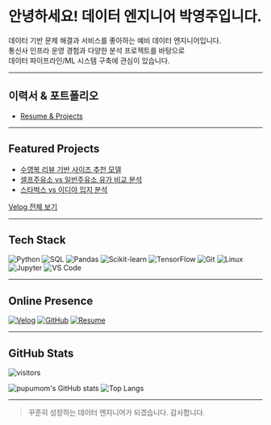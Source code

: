 # 안녕하세요! 데이터 엔지니어 박영주입니다.

데이터 기반 문제 해결과 서비스를 좋아하는 예비 데이터 엔지니어입니다.  
통신사 인프라 운영 경험과 다양한 분석 프로젝트를 바탕으로  
데이터 파이프라인/ML 시스템 구축에 관심이 있습니다.

---

## 이력서 & 포트폴리오

- [Resume & Projects](https://github.com/pupumom/resume)

---

## Featured Projects

- [수영복 리뷰 기반 사이즈 추천 모델](https://github.com/pupumom/swim_fit_predictor)
- [셀프주유소 vs 일반주유소 유가 비교 분석](https://github.com/pupumom/data_analysis/oil_price)
- [스타벅스 vs 이디야 입지 분석](https://github.com/pupumom/data_analysis/ediya_vs_starbucks)

[Velog 전체 보기](https://velog.io/@yeongdecember)

---

## Tech Stack

![Python](https://img.shields.io/badge/Python-3776AB?style=flat&logo=python&logoColor=white)
![SQL](https://img.shields.io/badge/SQL-316192?style=flat&logo=sqlite&logoColor=white)
![Pandas](https://img.shields.io/badge/Pandas-150458?style=flat&logo=pandas&logoColor=white)
![Scikit-learn](https://img.shields.io/badge/Scikit--learn-F7931E?style=flat&logo=scikit-learn&logoColor=white)
![TensorFlow](https://img.shields.io/badge/TensorFlow-FF6F00?style=flat&logo=tensorflow&logoColor=white)
![Git](https://img.shields.io/badge/Git-F05032?style=flat&logo=git&logoColor=white)
![Linux](https://img.shields.io/badge/Linux-FCC624?style=flat&logo=linux&logoColor=black)
![Jupyter](https://img.shields.io/badge/Jupyter-F37626?style=flat&logo=jupyter&logoColor=white)
![VS Code](https://img.shields.io/badge/VSCode-007ACC?style=flat&logo=visual-studio-code&logoColor=white)

---

## Online Presence

[![Velog](https://img.shields.io/badge/Velog-20C997?style=flat&logo=velog&logoColor=white)](https://velog.io/@yeongdecember)
[![GitHub](https://img.shields.io/badge/GitHub-181717?style=flat&logo=github&logoColor=white)](https://github.com/pupumom)
[![Resume](https://img.shields.io/badge/Resume-FFDD55?style=flat&logo=read-the-docs&logoColor=black)](https://github.com/pupumom/resume)

---

## GitHub Stats

![visitors](https://komarev.com/ghpvc/?username=pupumom&label=Visitors&color=blue)

![pupumom's GitHub stats](https://github-readme-stats.vercel.app/api?username=pupumom&show_icons=true&theme=default)
![Top Langs](https://github-readme-stats.vercel.app/api/top-langs/?username=pupumom&layout=compact)

---

> 꾸준히 성장하는 데이터 엔지니어가 되겠습니다. 감사합니다.
